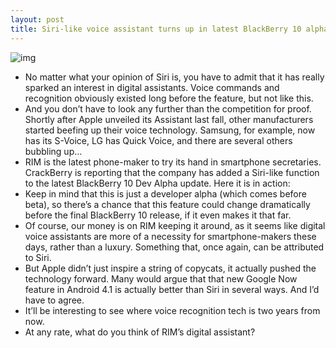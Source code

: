 ```yaml
---
layout: post
title: Siri-like voice assistant turns up in latest BlackBerry 10 alpha update
---
```

![img](http://media.idownloadblog.com/wp-content/uploads/2012/07/blackberry-10-arrives-why-get-excited-0-e1342866981930.jpg)
* No matter what your opinion of Siri is, you have to admit that it has really sparked an interest in digital assistants. Voice commands and recognition obviously existed long before the feature, but not like this.
* And you don’t have to look any further than the competition for proof. Shortly after Apple unveiled its Assistant last fall, other manufacturers started beefing up their voice technology. Samsung, for example, now has its S-Voice, LG has Quick Voice, and there are several others bubbling up…
* RIM is the latest phone-maker to try its hand in smartphone secretaries. CrackBerry is reporting that the company has added a Siri-like function to the latest BlackBerry 10 Dev Alpha update. Here it is in action:
* Keep in mind that this is just a developer alpha (which comes before beta), so there’s a chance that this feature could change dramatically before the final BlackBerry 10 release, if it even makes it that far.
* Of course, our money is on RIM keeping it around, as it seems like digital voice assistants are more of a necessity for smartphone-makers these days, rather than a luxury. Something that, once again, can be attributed to Siri.
* But Apple didn’t just inspire a string of copycats, it actually pushed the technology forward. Many would argue that that new Google Now feature in Android 4.1 is actually better than Siri in several ways. And I’d have to agree.
* It’ll be interesting to see where voice recognition tech is two years from now.
* At any rate, what do you think of RIM’s digital assistant?

